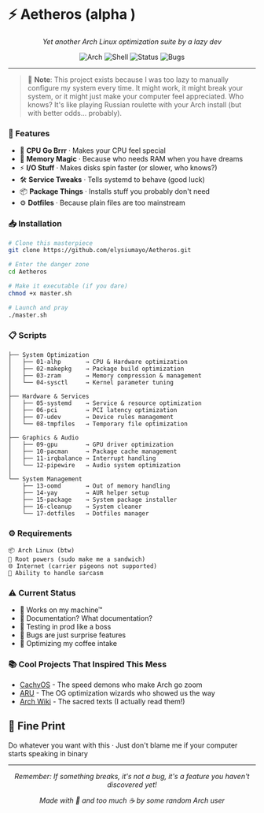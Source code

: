 # ⚡ Aetheros (alpha )

<div align="center">

*Yet another Arch Linux optimization suite by a lazy dev*

![Arch](https://img.shields.io/badge/Arch-BTW-%231793D1?style=flat&logo=arch-linux&logoColor=white)
![Shell](https://img.shields.io/badge/100%25-Spaghetti-%234EAA25?style=flat&logo=gnu-bash&logoColor=white)
![Status](https://img.shields.io/badge/Status-It%20Works!%3F-%23FFA500?style=flat)
![Bugs](https://img.shields.io/badge/Bugs-Features-%23DDB6F2?style=flat)

</div>

---

> 🤔 **Note**: This project exists because I was too lazy to manually configure my system every time. It might work, it might break your system, or it might just make your computer feel appreciated. Who knows? It's like playing Russian roulette with your Arch install (but with better odds... probably).

### 🚀 Features

- 🔧 **CPU Go Brrr** · Makes your CPU feel special
- 💾 **Memory Magic** · Because who needs RAM when you have dreams
- ⚡ **I/O Stuff** · Makes disks spin faster (or slower, who knows?)
- 🛠️ **Service Tweaks** · Tells systemd to behave (good luck)
- 📦 **Package Things** · Installs stuff you probably don't need
- ⚙️ **Dotfiles** · Because plain files are too mainstream

### 📥 Installation

```bash
# Clone this masterpiece
git clone https://github.com/elysiumayo/Aetheros.git

# Enter the danger zone
cd Aetheros

# Make it executable (if you dare)
chmod +x master.sh

# Launch and pray
./master.sh
```

### 📋 Scripts

```
├── System Optimization
│   ├── 01-alhp       → CPU & Hardware optimization
│   ├── 02-makepkg    → Package build optimization
│   ├── 03-zram       → Memory compression & management
│   └── 04-sysctl     → Kernel parameter tuning
│
├── Hardware & Services
│   ├── 05-systemd    → Service & resource optimization
│   ├── 06-pci        → PCI latency optimization
│   ├── 07-udev       → Device rules management
│   └── 08-tmpfiles   → Temporary file optimization
│
├── Graphics & Audio
│   ├── 09-gpu        → GPU driver optimization
│   ├── 10-pacman     → Package cache management
│   ├── 11-irqbalance → Interrupt handling
│   └── 12-pipewire   → Audio system optimization
│
└── System Management
    ├── 13-oomd       → Out of memory handling
    ├── 14-yay        → AUR helper setup
    ├── 15-package    → System package installer
    ├── 16-cleanup    → System cleaner
    └── 17-dotfiles   → Dotfiles manager
```

### ⚙️ Requirements

```
📦 Arch Linux (btw)
🔑 Root powers (sudo make me a sandwich)
🌐 Internet (carrier pigeons not supported)
🧠 Ability to handle sarcasm
```

### ⚠️ Current Status

- 🔄 Works on my machine™
- 📝 Documentation? What documentation?
- 🧪 Testing in prod like a boss
- 🐛 Bugs are just surprise features
- 🔧 Optimizing my coffee intake

### 📚 Cool Projects That Inspired This Mess

- [CachyOS](https://github.com/cachyos) - The speed demons who make Arch go zoom
- [ARU](https://github.com/ventureoo/ARU.git) - The OG optimization wizards who showed us the way
- [Arch Wiki](https://wiki.archlinux.org/title/Improving_performance) - The sacred texts (I actually read them!)

## 📜 Fine Print

Do whatever you want with this · Just don't blame me if your computer starts speaking in binary

---

<div align="center">

*Remember: If something breaks, it's not a bug, it's a feature you haven't discovered yet!*

*Made with 🦥 and too much ☕ by some random Arch user*

</div> 
